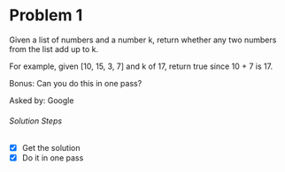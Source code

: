 
Problem 1
=========

Given a list of numbers and a number k, return whether any two numbers from the list add up to k.

For example, given [10, 15, 3, 7] and k of 17, return true since 10 + 7 is 17.

Bonus: Can you do this in one pass?

Asked by: Google

###### Solution Steps
-[x] Get the solution
-[x] Do it in one pass